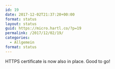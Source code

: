 ```yaml
---
id: 19
date: 2017-12-02T21:37:20+00:00
format: status
layout: status
guid: https://micro.hartl.co/?p=19
permalink: /2017/12/02/19/
categories:
  - Allgemein
format: status
---
```

HTTPS certificate is now also in place. Good to go!